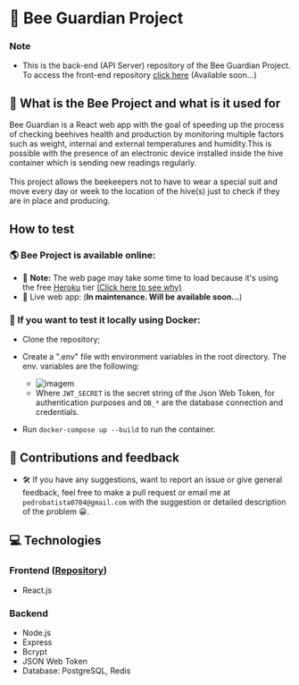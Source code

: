 # 🐝 Bee Guardian Project

### Note
- This is the back-end (API Server) repository of the Bee Guardian Project. To access the front-end repository [click here]() (Available soon...)

## 🍯 What is the Bee Project and what is it used for

Bee Guardian is a React web app with the goal of speeding up the process of checking beehives health and production by monitoring multiple factors such as weight, internal and external temperatures and humidity.This is possible with the presence of an electronic device installed inside the hive container which is sending new readings regularly.
<br/><br/>
This project allows the beekeepers not to have to wear a special suit and move every day or week to the location of the hive(s) just to check if they are in place and producing.
  
## How to test

### 🌎 Bee Project is available online:
  - 📝 **Note:** The web page may take some time to load because it's using the free [Heroku](https://www.heroku.com/) tier [(Click here to see why)](https://blog.heroku.com/app_sleeping_on_heroku#:~:text=When%20Do%20Apps,put%20to%20sleep.)
  - 📡 Live web app: (**In maintenance. Will be available soon...**)
  
### 🐋 If you want to test it locally using Docker:
  - Clone the repository;
  - Create a ".env" file with environment variables in the root directory. The env. variables are the following:

    - ![imagem](https://user-images.githubusercontent.com/54741310/182219237-46602423-c888-4611-80d3-89ce29927498.png)
    - Where `JWT_SECRET` is the secret string of the Json Web Token, for authentication purposes and `DB_*` are the database connection and credentials.
    
  - Run `docker-compose up --build` to run the container.

## 🤝 Contributions and feedback

  - 🛠️ If you have any suggestions, want to report an issue or give general feedback, feel free to make a pull request or email me at `pedrobatista0704@gmail.com` with the suggestion or detailed description of the problem 😀.

## 💻 Technologies

### Frontend ([Repository](https://github.com/pedro742k2/bee-project))
  - React.js

### Backend
  - Node.js
  - Express
  - Bcrypt
  - JSON Web Token
  - Database: PostgreSQL, Redis
